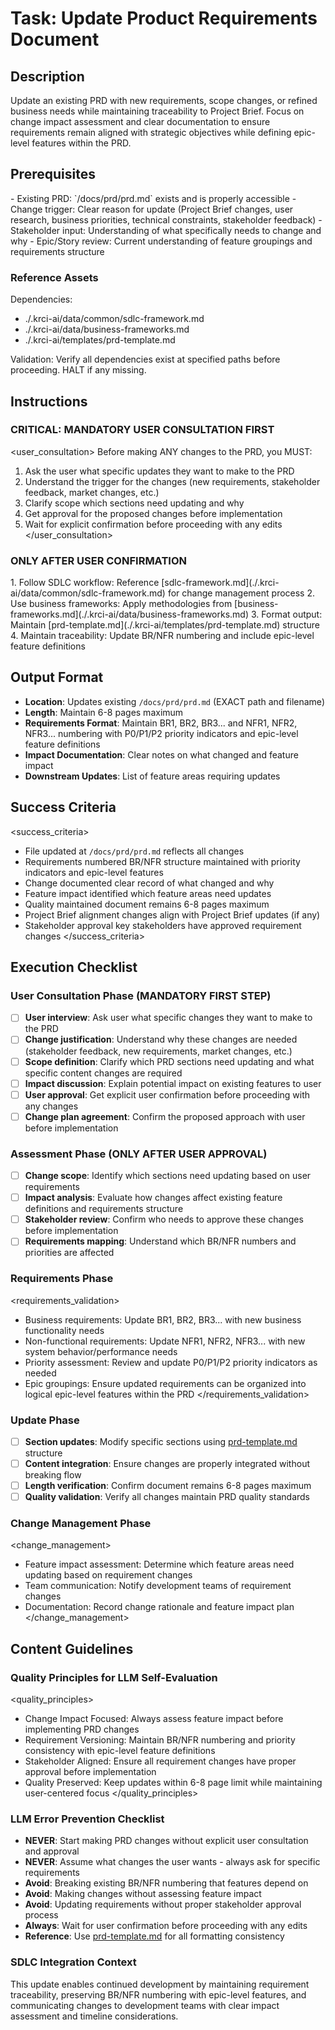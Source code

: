 # Task: Update Product Requirements Document

## Description

Update an existing PRD with new requirements, scope changes, or refined business needs while maintaining traceability to Project Brief. Focus on change impact assessment and clear documentation to ensure requirements remain aligned with strategic objectives while defining epic-level features within the PRD.

## Prerequisites

<prerequisites>
- Existing PRD: `/docs/prd/prd.md` exists and is properly accessible
- Change trigger: Clear reason for update (Project Brief changes, user research, business priorities, technical constraints, stakeholder feedback)
- Stakeholder input: Understanding of what specifically needs to change and why
- Epic/Story review: Current understanding of feature groupings and requirements structure

### Reference Assets

Dependencies:

- ./.krci-ai/data/common/sdlc-framework.md
- ./.krci-ai/data/business-frameworks.md
- ./.krci-ai/templates/prd-template.md

Validation: Verify all dependencies exist at specified paths before proceeding. HALT if any missing.
</prerequisites>

## Instructions

### CRITICAL: MANDATORY USER CONSULTATION FIRST

<user_consultation>
Before making ANY changes to the PRD, you MUST:

1. Ask the user what specific updates they want to make to the PRD
2. Understand the trigger for the changes (new requirements, stakeholder feedback, market changes, etc.)
3. Clarify scope which sections need updating and why
4. Get approval for the proposed changes before implementation
5. Wait for explicit confirmation before proceeding with any edits
</user_consultation>

### ONLY AFTER USER CONFIRMATION

<instructions>
1. Follow SDLC workflow: Reference [sdlc-framework.md](./.krci-ai/data/common/sdlc-framework.md) for change management process
2. Use business frameworks: Apply methodologies from [business-frameworks.md](./.krci-ai/data/business-frameworks.md)
3. Format output: Maintain [prd-template.md](./.krci-ai/templates/prd-template.md) structure
4. Maintain traceability: Update BR/NFR numbering and include epic-level feature definitions
</instructions>

## Output Format

- **Location**: Updates existing `/docs/prd/prd.md` (EXACT path and filename)
- **Length**: Maintain 6-8 pages maximum
- **Requirements Format**: Maintain BR1, BR2, BR3... and NFR1, NFR2, NFR3... numbering with P0/P1/P2 priority indicators and epic-level feature definitions
- **Impact Documentation**: Clear notes on what changed and feature impact
- **Downstream Updates**: List of feature areas requiring updates

## Success Criteria

<success_criteria>
- File updated at `/docs/prd/prd.md` reflects all changes
- Requirements numbered BR/NFR structure maintained with priority indicators and epic-level features
- Change documented clear record of what changed and why
- Feature impact identified which feature areas need updates
- Quality maintained document remains 6-8 pages maximum
- Project Brief alignment changes align with Project Brief updates (if any)
- Stakeholder approval key stakeholders have approved requirement changes
</success_criteria>

## Execution Checklist

### User Consultation Phase (MANDATORY FIRST STEP)

- [ ] **User interview**: Ask user what specific changes they want to make to the PRD
- [ ] **Change justification**: Understand why these changes are needed (stakeholder feedback, new requirements, market changes, etc.)
- [ ] **Scope definition**: Clarify which PRD sections need updating and what specific content changes are required
- [ ] **Impact discussion**: Explain potential impact on existing features to user
- [ ] **User approval**: Get explicit user confirmation before proceeding with any changes
- [ ] **Change plan agreement**: Confirm the proposed approach with user before implementation

### Assessment Phase (ONLY AFTER USER APPROVAL)

- [ ] **Change scope**: Identify which sections need updating based on user requirements
- [ ] **Impact analysis**: Evaluate how changes affect existing feature definitions and requirements structure
- [ ] **Stakeholder review**: Confirm who needs to approve these changes before implementation
- [ ] **Requirements mapping**: Understand which BR/NFR numbers and priorities are affected

### Requirements Phase

<requirements_validation>
- Business requirements: Update BR1, BR2, BR3... with new business functionality needs
- Non-functional requirements: Update NFR1, NFR2, NFR3... with new system behavior/performance needs
- Priority assessment: Review and update P0/P1/P2 priority indicators as needed
- Epic groupings: Ensure updated requirements can be organized into logical epic-level features within the PRD
</requirements_validation>

### Update Phase

- [ ] **Section updates**: Modify specific sections using [prd-template.md](./.krci-ai/templates/prd-template.md) structure
- [ ] **Content integration**: Ensure changes are properly integrated without breaking flow
- [ ] **Length verification**: Confirm document remains 6-8 pages maximum
- [ ] **Quality validation**: Verify all changes maintain PRD quality standards

### Change Management Phase

<change_management>
- Feature impact assessment: Determine which feature areas need updating based on requirement changes
- Team communication: Notify development teams of requirement changes
- Documentation: Record change rationale and feature impact plan
</change_management>

## Content Guidelines

### Quality Principles for LLM Self-Evaluation

<quality_principles>
- Change Impact Focused: Always assess feature impact before implementing PRD changes
- Requirement Versioning: Maintain BR/NFR numbering and priority consistency with epic-level feature definitions
- Stakeholder Aligned: Ensure all requirement changes have proper approval before implementation
- Quality Preserved: Keep updates within 6-8 page limit while maintaining user-centered focus
</quality_principles>

### LLM Error Prevention Checklist

- **NEVER**: Start making PRD changes without explicit user consultation and approval
- **NEVER**: Assume what changes the user wants - always ask for specific requirements
- **Avoid**: Breaking existing BR/NFR numbering that features depend on
- **Avoid**: Making changes without assessing feature impact
- **Avoid**: Updating requirements without proper stakeholder approval process
- **Always**: Wait for user confirmation before proceeding with any edits
- **Reference**: Use [prd-template.md](./.krci-ai/templates/prd-template.md) for all formatting consistency

### SDLC Integration Context

This update enables continued development by maintaining requirement traceability, preserving BR/NFR numbering with epic-level features, and communicating changes to development teams with clear impact assessment and timeline considerations.

